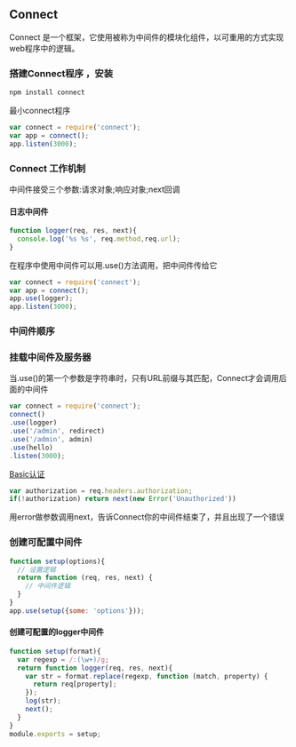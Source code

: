 ## Connect
Connect 是一个框架，它使用被称为中间件的模块化组件，以可重用的方式实现web程序中的逻辑。
### 搭建Connect程序 ，安装
```javascript
npm install connect
```
最小connect程序
```javascript
var connect = require('connect');
var app = connect();
app.listen(3000);
```
### Connect 工作机制
中间件接受三个参数:请求对象;响应对象;next回调
#### 日志中间件
```javascript
function logger(req, res, next){
  console.log('%s %s', req.method,req.url);
}
```
在程序中使用中间件可以用.use()方法调用，把中间件传给它
```javascript
var connect = require('connect');
var app = connect();
app.use(logger);
app.listen(3000);
```
### 中间件顺序
### 挂载中间件及服务器
当.use()的第一个参数是字符串时，只有URL前缀与其匹配，Connect才会调用后面的中间件
```javascript
var connect = require('connect');
connect()
.use(logger)
.use('/admin', redirect)
.use('/admin', admin)
.use(hello)
.listen(3000);
```
[Basic认证](http://wikipedia.org/wiki/Basic_access_authentication)
```javascript
var authorization = req.headers.authorization;
if(!authorization) return next(new Error('Unauthorized'))
```
用error做参数调用next，告诉Connect你的中间件结束了，并且出现了一个错误
### 创建可配置中间件
```javascript
function setup(options){
  // 设置逻辑
  return function (req, res, next) {
    // 中间件逻辑
  }
}
app.use(setup({some: 'options'}));
```
#### 创建可配置的logger中间件
```javascript
function setup(format){
  var regexp = /:(\w+)/g;
  return function logger(req, res, next){
    var str = format.replace(regexp, function (match, property) {
      return req[property];
    });
    log(str);
    next();
  }
}
module.exports = setup;
```
